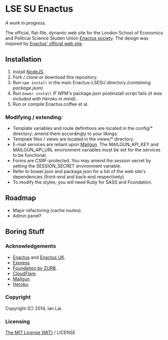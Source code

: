 LSE SU Enactus
==============

_A work in progress._

The official, flat-file, dynamic web site for the London School of Economics and Political Science Studen Union [Enactus society](http://www.lsesu.com/activities/societies/society/7398/).
The design was inspired by [Enactus' official web site](http://enactus.org/).


Installation
-------------

1. Install [NodeJS](http://nodejs.org/).
2. Fork / clone or download this repository.
3. Run `npm install` in the main Enactus-LSESU directory *(containing package.json)*.
4. Run `bower install` IF NPM's package.json postinstall script fails *(it was included with Heroku in mind)*.
5. Run or compile Enactus.coffee et al.

### Modifying / extending:
* Template variables and route definitions are located in the config/* directory; amend them accordingly to your likings.
* Template files / views are located in the views/* directory.
* E-mail services are reliant upon [Mailgun](http://mailgun.com). The MAILGUN_API_KEY and MAILGUN_API_URL environment variables must be set for the services to be functional.
* Forms are CSRF-protected. You may amend the session secret by setting the SESSION_SECRET environment variable.
* Refer to bower.json and package.json for a list of the web site's dependencies (front-end and back-end respectively).
* To modify the styles, you will need Ruby for SASS and Foundation.


Roadmap
-------
- Major refactoring (cache routes).
- Admin panel?


Boring Stuff
------------

### Acknowledgements
- [Enactus](http://enactus.org/) and [Enactus UK](http://www.enactusuk.org/).
- [Express](http://expressjs.com).
- [Foundation by ZURB](http://foundation.zurb.com/).
- [CloudFlare](http://cloudflare.com).
- [Mailgun](http://www.mailgun.com/).
- [Heroku](http://heroku.com/).

### Copyright
Copyright (C) 2014, Ian Lai.

### Licensing
[The MIT License (MIT)](http://ian.mit-license.org/) / LICENSE
